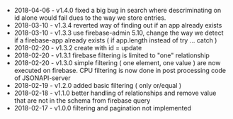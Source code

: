 - 2018-04-06 - v1.4.0 fixed a big bug in search where descriminating on id alone would fail dues to the way we store entries.
- 2018-03-10 - v1.3.4 reverted way of finding out if an app already exists
- 2018-03-10 - v1.3.3 use firebase-admin 5.10, change the way we detect if a firebase-app already exists ( if app.length instead of try ... catch )
- 2018-02-20 - v1.3.2 create with id = update
- 2018-02-20 - v1.3.1 firebase filtering is limited to "one" relationship
- 2018-02-20 - v1.3.0 simple filtering ( one element, one value ) are now executed on firebase. CPU filtering is now done in post processing code of JSONAPI-server
- 2018-02-19 - v1.2.0 added basic filtering ( only or/equal )
- 2018-02-18 - v1.1.0 better handling of relationships and remove value that are not in the schema from firebase query
- 2018-02-17 - v1.0.0 filtering and pagination not implemented

